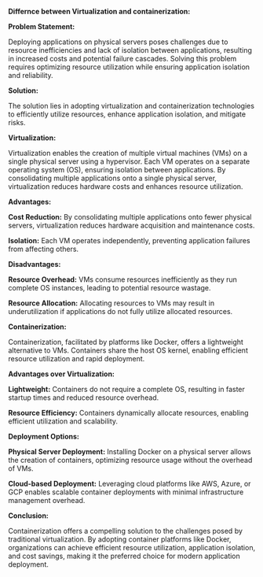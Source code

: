 **Differnce between Virtualization and containerization:**


**Problem Statement:**

Deploying applications on physical servers poses challenges due to resource inefficiencies and lack of isolation between applications, resulting in increased costs and potential failure cascades. Solving this problem requires optimizing resource utilization while ensuring application isolation and reliability.

**Solution:**

The solution lies in adopting virtualization and containerization technologies to efficiently utilize resources, enhance application isolation, and mitigate risks.

**Virtualization:**

Virtualization enables the creation of multiple virtual machines (VMs) on a single physical server using a hypervisor. Each VM operates on a separate operating system (OS), ensuring isolation between applications. By consolidating multiple applications onto a single physical server, virtualization reduces hardware costs and enhances resource utilization.

**Advantages:**

**Cost Reduction:** By consolidating multiple applications onto fewer physical servers, virtualization reduces hardware acquisition and maintenance costs.

**Isolation:** Each VM operates independently, preventing application failures from affecting others.

**Disadvantages:**

**Resource Overhead:** VMs consume resources inefficiently as they run complete OS instances, leading to potential resource wastage.

**Resource Allocation:** Allocating resources to VMs may result in underutilization if applications do not fully utilize allocated resources.


**Containerization:**

Containerization, facilitated by platforms like Docker, offers a lightweight alternative to VMs. Containers share the host OS kernel, enabling efficient resource utilization and rapid deployment.

**Advantages over Virtualization:**

**Lightweight:** Containers do not require a complete OS, resulting in faster startup times and reduced resource overhead.

**Resource Efficiency:** Containers dynamically allocate resources, enabling efficient utilization and scalability.

**Deployment Options:**

**Physical Server Deployment:** Installing Docker on a physical server allows the creation of containers, optimizing resource usage without the overhead of VMs.

**Cloud-based Deployment:** Leveraging cloud platforms like AWS, Azure, or GCP enables scalable container deployments with minimal infrastructure management overhead.

**Conclusion:**

Containerization offers a compelling solution to the challenges posed by traditional virtualization. By adopting container platforms like Docker, organizations can achieve efficient resource utilization, application isolation, and cost savings, making it the preferred choice for modern application deployment.

